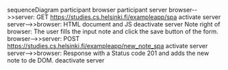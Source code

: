 sequenceDiagram
    participant browser
    participant server
    browser-->>server: GET https://studies.cs.helsinki.fi/exampleapp/spa
    activate server
    server-->>browser: HTML document and JS
    deactivate server
    Note right of browser: The user fills the input note and click the save button of the form.
    browser-->>server: POST https://studies.cs.helsinki.fi/exampleapp/new_note_spa 
    activate server
    server-->>browser: Response with a Status code 201 and adds the new note to de DOM.
    deactivate server
